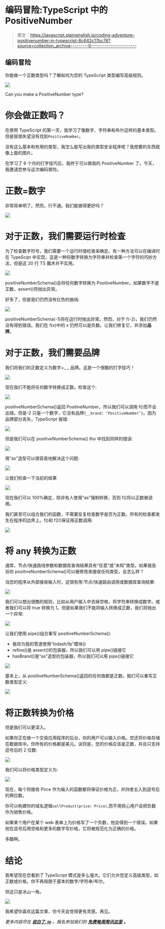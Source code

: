 # 编码冒险:TypeScript 中的 PositiveNumber

> 原文：<https://javascript.plainenglish.io/coding-adventure-positivenumber-in-typescript-8c642c17bc76?source=collection_archive---------0----------------------->

## 编码冒险

你能做一个正数类型吗？了解如何为您的 TypeScript 类型编写高级规则。

![](img/bc675716b9df9176b481560accc03026.png)

Can you make a PositiveNumber type?

# 你会做正数吗？

在使用 TypeScript 的第一天，我学习了像数字、字符串和布尔这样的基本类型。但是我很失望没有找到`PositiveNumber`。

没有这么基本和有用的类型，我怎么能写出我的类型安全程序呢？我想要的东西就像上面的图片。

在学习了 6 个月的打字技巧后，我终于可以做我的 PositiveNumber 了。今天，我邀请您参与这次编码冒险。

# 正数=数字

非常简单明了。然而，行不通。我们能做得更好吗？

![](img/20631edb73d63e25393c714edb2c3f65.png)

# 对于正数，我们需要运行时检查

为了检查数字符号，我们需要一个运行时值检查来确定。有一种方法可以在编译时在 TypeScipt 中实现，这是一种将数字转换为字符串并检查第一个字符的巧妙方法，但是这 20 行 TS 魔术并不实用。

![](img/9f8b1dea72a9289ffd7caa7d28f7f5ff.png)

positiveNumberSchema()会将任何数字转换为 PositiveNumber。如果数字不是正数，assert()将抛出异常。

好多了，但是我们仍然没有红色的曲线:

![](img/91e69e5b2da90ed8f0ece974e025ba85.png)

positiveNumberSchema(-1)将在运行时抛出异常。然而，对于 f(-2)，我们仍然没有得到错误。我们在 f(x)中的 x 仍然可以是负数。让我们修复它，并添加**品牌**。

# 对于正数，我们需要品牌

我们将我们的正数定义为数字+_ _ 品牌。这是一个很酷的打字技巧！

![](img/66a55a104a94ef9d024aaf7ed54f6847.png)

现在我们不能将任何数字转换成正数。检查这个:

![](img/3e4c332a3879ba0b1420407e500b60ef.png)

positiveNumberSchema()返回 PositiveNumber，所以我们可以调用 f()而不会出错。但是-2 只是一个数字，它没有品牌`{__brand: ‘PositiveNumber’}`。因为品牌部分丢失，TypeScript 报错:

![](img/cf884cc4f58e590bffc7d7f97bb8f436.png)

但是我们可以在 positiveNumberSchema() tho 中找到同样的错误:

![](img/0980e19011ce64b17d95856b71c81d3d.png)

用“as”造型可以很容易地解决这个问题:

![](img/7601dfc3f989220d4a2bf86629a5a569.png)

让我们检查一下当前的结果

![](img/35f5b873a631fb5242f42cadbefeb71d.png)

现在我们可以 100%确定，除非有人使用“as”强制转换，否则 f()将以正数被调用。

我们甚至可以组合我们的函数，不需要反复检查数字是否为正数。所有的检查都发生在程序的边界上。f()和 f2()保证用正数调用:

![](img/376c230e7c39648ff2ec6c9eaaad3afa.png)

# 将 any 转换为正数

通常，节点/快速路线参数和数据库查询结果具有“任意”或“未知”类型。如果我告诉你 positiveNumberSchema()可以被修改来接收任何类型，会怎么样？

当您的程序从外部接收输入时，这很有用:节点/快速路由调用或数据库查询结果:

![](img/97792295e42ef0133fb062cda11fff0f.png)

我们可以想出很酷的规则，比如从用户输入中去掉空格，将字符串转换成数字。或者我们可以将 true 转换为 1。但是如果我们不能将输入转换成正数，我们将抛出一个异常:

![](img/21f34d04daed0844f9144175a1d45768.png)

让我们使用 pipe()组合重写 positiveNumberSchema():

*   我将为我的管道使用“lodash/fp”模块()
*   refine()是 assert()的包装器，所以我们可以用 pipe()链接它
*   hasBrand()是“as”造型的包装器，所以我们可以用 pipe()链接它

![](img/db3bcb1a2aa8d6d7474c4ee3c36795f1.png)

基本上，从 positiveNumberSchema()返回的任何值都是正数。我们可以重写正数类型定义:

![](img/889704cbd35eadf40d0664d17b9a43be.png)

# 将正数转换为价格

但是我们可以更深入。

如果你正在做一个交易应用程序的后台，你的用户可以输入价格。您还将价格存储在数据库中。你所有的价格都是美元。诀窍是，您的价格应该是正数，并且只支持逗号后的 2 位数:

![](img/666b28f0d1d912a2eeb91b4007071fff.png)

我们可以将价格类型定义为:

![](img/035693829e8bdbe760c8ad5d4f0ea06e.png)

现在，每个将接收 Pirce 作为输入的函数都将保证价格为正，并四舍五入到逗号后的两位数。

你可以构建你的域名逻辑`sellProduct(price: Price)`,而不用担心用户会把负数作为销售价格。

如果某个用户在某个 web 表单上为价格写了一个负数，他会得到一个错误。如果他在逗号后用空格和更多的数字写价格，它将被规范化为正确的价格。

多酷啊。

# 结论

我希望现在您看到了 TypeScript 模式是多么强大。它们允许您定义高级类型，如正数或价格。你不再局限于基本的数字/字符串/布尔。

但这只是冰山一角。

![](img/b213d5747a8494ed8b13dea8d6ef20fe.png)

我希望你喜欢这篇文章，你今天会觉得更有灵感。再见。

*更多内容尽在* [***说白了. io***](http://plainenglish.io/) *。报名参加我们的* [***免费每周简讯这里***](http://newsletter.plainenglish.io/) ***。***